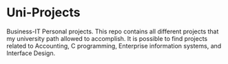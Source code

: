 # Uni-Projects
Business-IT Personal projects.
This repo contains all different projects that my university path allowed to accomplish.
It is possible to find projects related to Accounting, C programming, Enterprise information systems, and Interface Design.

